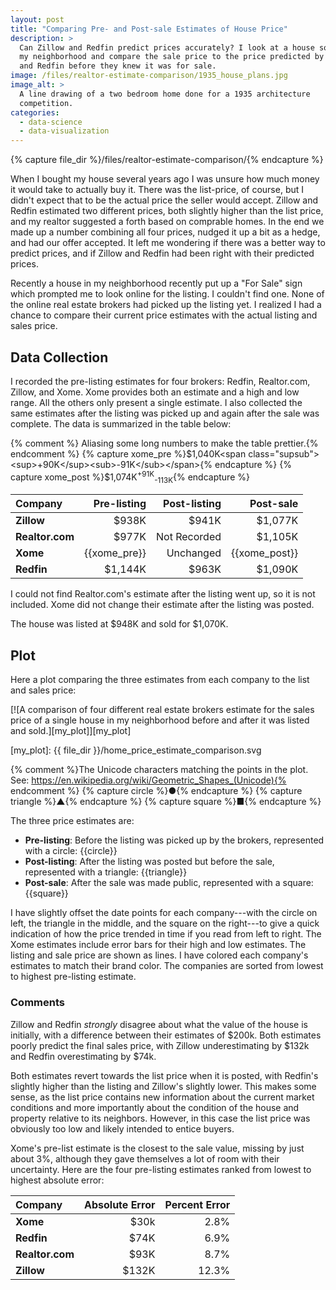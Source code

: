```yaml
---
layout: post
title: "Comparing Pre- and Post-sale Estimates of House Price"
description: >
  Can Zillow and Redfin predict prices accurately? I look at a house sold in
  my neighborhood and compare the sale price to the price predicted by Zillow
  and Redfin before they knew it was for sale.
image: /files/realtor-estimate-comparison/1935_house_plans.jpg
image_alt: >
  A line drawing of a two bedroom home done for a 1935 architecture
  competition.
categories:
  - data-science
  - data-visualization
---
```


{% capture file_dir %}/files/realtor-estimate-comparison/{% endcapture %}

When I bought my house several years ago I was unsure how much money it would
take to actually buy it. There was the list-price, of course, but I didn't
expect that to be the actual price the seller would accept. Zillow and Redfin
estimated two different prices, both slightly higher than the list price, and
my realtor suggested a forth based on comprable homes. In the end we made up a
number combining all four prices, nudged it up a bit as a hedge, and had our
offer accepted. It left me wondering if there was a better way to predict
prices, and if Zillow and Redfin had been right with their predicted prices.

Recently a house in my neighborhood recently put up a "For Sale" sign which
prompted me to look online for the listing. I couldn't find one. None of the
online real estate brokers had picked up the listing yet. I realized I had a
chance to compare their current price estimates with the actual listing and
sales price.

## Data Collection

I recorded the pre-listing estimates for four brokers: Redfin, Realtor.com,
Zillow, and Xome. Xome provides both an estimate and a high and low range. All
the others only present a single estimate. I also collected the same estimates
after the listing was picked up and again after the sale was complete. The
data is summarized in the table below:

{% comment %} Aliasing some long numbers to make the table prettier.{% endcomment %}
{% capture xome_pre %}$1,040K<span class="supsub"><sup>+90K</sup><sub>-91K</sub></span>{% endcapture %}
{% capture xome_post %}$1,074K<span class="supsub"><sup>+91K</sup><sub>-113K</sub></span>{% endcapture %}

| Company         |  Pre-listing | Post-listing |     Post-sale |
|:----------------|-------------:|-------------:|--------------:|
| **Zillow**      |        $938K |        $941K |       $1,077K |
| **Realtor.com** |        $977K | Not Recorded |       $1,105K |
| **Xome**        | {{xome_pre}} |    Unchanged | {{xome_post}} |
| **Redfin**      |      $1,144K |        $963K |       $1,090K |


I could not find Realtor.com's estimate after the listing went up, so it is
not included. Xome did not change their estimate after the listing was posted.

The house was listed at $948K and sold for $1,070K.

## Plot

Here a plot comparing the three estimates from each company to the list and
sales price:

[![A comparison of four different real estate brokers estimate for the sales
price of a single house in my neighborhood before and after it was listed and
sold.][my_plot]][my_plot]

[my_plot]: {{ file_dir }}/home_price_estimate_comparison.svg

{% comment %}The Unicode characters matching the points in the plot. See:
https://en.wikipedia.org/wiki/Geometric_Shapes_(Unicode){% endcomment %}
{% capture circle %}&#x25CF;{% endcapture %}
{% capture triangle %}&#x25B2;{% endcapture %}
{% capture square %}&#x25A0;{% endcapture %}

The three price estimates are:

- **Pre-listing**: Before the listing was picked up by the brokers,
   represented with a circle: {{circle}}
- **Post-listing**: After the listing was posted but before the sale,
   represented with a triangle: {{triangle}}
- **Post-sale**: After the sale was made public, represented with a square:
   {{square}}

I have slightly offset the date points for each company---with the circle on
left, the triangle in the middle, and the square on the right---to give a
quick indication of how the price trended in time if you read from left to
right. The Xome estimates include error bars for their high and low estimates.
The listing and sale price are shown as lines. I have colored each company's
estimates to match their brand color. The companies are sorted from lowest to
highest pre-listing estimate.

### Comments

Zillow and Redfin _strongly_ disagree about what the value of the house is
initially, with a difference between their estimates of $200k. Both estimates
poorly predict the final sales price, with Zillow underestimating by $132k and
Redfin overestimating by $74k.

Both estimates revert towards the list price when it is posted, with Redfin's
slightly higher than the listing and Zillow's slightly lower. This makes some
sense, as the list price contains new information about the current market
conditions and more importantly about the condition of the house and property
relative to its neighbors. However, in this case the list price was obviously
too low and likely intended to entice buyers.

Xome's pre-list estimate is the closest to the sale value, missing by just
about 3%, although they gave themselves a lot of room with their uncertainty.
Here are the four pre-listing estimates ranked from lowest to highest absolute
error:

| Company         |  Absolute Error| Percent Error |
|:----------------|---------------:|--------------:|
| **Xome**        |           $30k |          2.8% |
| **Redfin**      |           $74K |          6.9% |
| **Realtor.com** |           $93K |          8.7% |
| **Zillow**      |          $132K |         12.3% |
